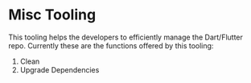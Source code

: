 # Misc Tooling

This tooling helps the developers to efficiently manage the Dart/Flutter repo. Currently these are the functions offered by this tooling:

1. Clean
2. Upgrade Dependencies
